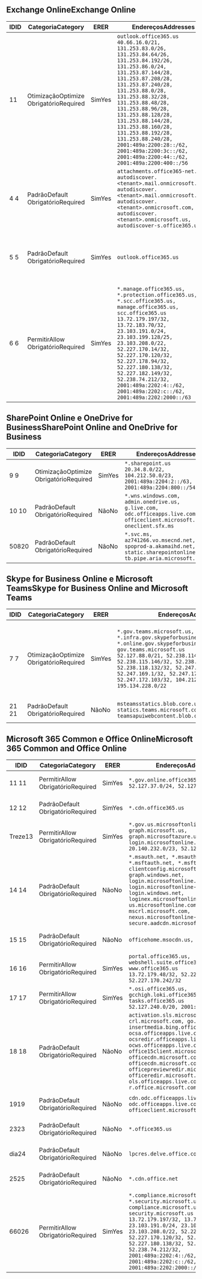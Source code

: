 <!--THIS FILE IS AUTOMATICALLY GENERATED. MANUAL CHANGES WILL BE OVERWRITTEN.-->
<!--Please contact the Office 365 Endpoints team with any questions.-->
<!--USGovGCCHigh endpoints version 2020062900-->
<!--File generated 2020-06-29 11:00:08.2314-->

## <a name="exchange-online"></a><span data-ttu-id="31b57-101">Exchange Online</span><span class="sxs-lookup"><span data-stu-id="31b57-101">Exchange Online</span></span>

<span data-ttu-id="31b57-102">ID</span><span class="sxs-lookup"><span data-stu-id="31b57-102">ID</span></span> | <span data-ttu-id="31b57-103">Categoria</span><span class="sxs-lookup"><span data-stu-id="31b57-103">Category</span></span> | <span data-ttu-id="31b57-104">ER</span><span class="sxs-lookup"><span data-stu-id="31b57-104">ER</span></span> | <span data-ttu-id="31b57-105">Endereços</span><span class="sxs-lookup"><span data-stu-id="31b57-105">Addresses</span></span> | <span data-ttu-id="31b57-106">Portas</span><span class="sxs-lookup"><span data-stu-id="31b57-106">Ports</span></span>
-- | -------------------- | --- | ------------------------------------------------------------------------------------------------------------------------------------------------------------------------------------------------------------------------------------------------------------------------------------------------------------------------------------------------------------------------------------------------------------------------------------------------ | -------------------------------
<span data-ttu-id="31b57-107">1</span><span class="sxs-lookup"><span data-stu-id="31b57-107">1</span></span> | <span data-ttu-id="31b57-108">Otimização</span><span class="sxs-lookup"><span data-stu-id="31b57-108">Optimize</span></span><BR><span data-ttu-id="31b57-109">Obrigatório</span><span class="sxs-lookup"><span data-stu-id="31b57-109">Required</span></span> | <span data-ttu-id="31b57-110">Sim</span><span class="sxs-lookup"><span data-stu-id="31b57-110">Yes</span></span> | `outlook.office365.us`<BR>`40.66.16.0/21, 131.253.83.0/26, 131.253.84.64/26, 131.253.84.192/26, 131.253.86.0/24, 131.253.87.144/28, 131.253.87.208/28, 131.253.87.240/28, 131.253.88.0/28, 131.253.88.32/28, 131.253.88.48/28, 131.253.88.96/28, 131.253.88.128/28, 131.253.88.144/28, 131.253.88.160/28, 131.253.88.192/28, 131.253.88.240/28, 2001:489a:2200:28::/62, 2001:489a:2200:3c::/62, 2001:489a:2200:44::/62, 2001:489a:2200:400::/56` | <span data-ttu-id="31b57-111">**TCP:** 443, 80</span><span class="sxs-lookup"><span data-stu-id="31b57-111">**TCP:** 443, 80</span></span>
<span data-ttu-id="31b57-112">4 </span><span class="sxs-lookup"><span data-stu-id="31b57-112">4</span></span> | <span data-ttu-id="31b57-113">Padrão</span><span class="sxs-lookup"><span data-stu-id="31b57-113">Default</span></span><BR><span data-ttu-id="31b57-114">Obrigatório</span><span class="sxs-lookup"><span data-stu-id="31b57-114">Required</span></span> | <span data-ttu-id="31b57-115">Sim</span><span class="sxs-lookup"><span data-stu-id="31b57-115">Yes</span></span> | `attachments.office365-net.us, autodiscover.<tenant>.mail.onmicrosoft.com, autodiscover.<tenant>.mail.onmicrosoft.us, autodiscover.<tenant>.onmicrosoft.com, autodiscover.<tenant>.onmicrosoft.us, autodiscover-s.office365.us` | <span data-ttu-id="31b57-116">**TCP:** 443, 80</span><span class="sxs-lookup"><span data-stu-id="31b57-116">**TCP:** 443, 80</span></span>
<span data-ttu-id="31b57-117">5 </span><span class="sxs-lookup"><span data-stu-id="31b57-117">5</span></span> | <span data-ttu-id="31b57-118">Padrão</span><span class="sxs-lookup"><span data-stu-id="31b57-118">Default</span></span><BR><span data-ttu-id="31b57-119">Obrigatório</span><span class="sxs-lookup"><span data-stu-id="31b57-119">Required</span></span> | <span data-ttu-id="31b57-120">Sim</span><span class="sxs-lookup"><span data-stu-id="31b57-120">Yes</span></span> | `outlook.office365.us` | <span data-ttu-id="31b57-121">**TCP:** 143, 25, 587, 993, 995</span><span class="sxs-lookup"><span data-stu-id="31b57-121">**TCP:** 143, 25, 587, 993, 995</span></span>
<span data-ttu-id="31b57-122">6 </span><span class="sxs-lookup"><span data-stu-id="31b57-122">6</span></span> | <span data-ttu-id="31b57-123">Permitir</span><span class="sxs-lookup"><span data-stu-id="31b57-123">Allow</span></span><BR><span data-ttu-id="31b57-124">Obrigatório</span><span class="sxs-lookup"><span data-stu-id="31b57-124">Required</span></span> | <span data-ttu-id="31b57-125">Sim</span><span class="sxs-lookup"><span data-stu-id="31b57-125">Yes</span></span> | `*.manage.office365.us, *.protection.office365.us, *.scc.office365.us, manage.office365.us, scc.office365.us`<BR>`13.72.179.197/32, 13.72.183.70/32, 23.103.191.0/24, 23.103.199.128/25, 23.103.208.0/22, 52.227.170.14/32, 52.227.170.120/32, 52.227.178.94/32, 52.227.180.138/32, 52.227.182.149/32, 52.238.74.212/32, 2001:489a:2202:4::/62, 2001:489a:2202:c::/62, 2001:489a:2202:2000::/63` | <span data-ttu-id="31b57-126">**TCP:** 25, 443</span><span class="sxs-lookup"><span data-stu-id="31b57-126">**TCP:** 25, 443</span></span>

## <a name="sharepoint-online-and-onedrive-for-business"></a><span data-ttu-id="31b57-127">SharePoint Online e OneDrive for Business</span><span class="sxs-lookup"><span data-stu-id="31b57-127">SharePoint Online and OneDrive for Business</span></span>

<span data-ttu-id="31b57-128">ID</span><span class="sxs-lookup"><span data-stu-id="31b57-128">ID</span></span> | <span data-ttu-id="31b57-129">Categoria</span><span class="sxs-lookup"><span data-stu-id="31b57-129">Category</span></span> | <span data-ttu-id="31b57-130">ER</span><span class="sxs-lookup"><span data-stu-id="31b57-130">ER</span></span> | <span data-ttu-id="31b57-131">Endereços</span><span class="sxs-lookup"><span data-stu-id="31b57-131">Addresses</span></span> | <span data-ttu-id="31b57-132">Portas</span><span class="sxs-lookup"><span data-stu-id="31b57-132">Ports</span></span>
-- | -------------------- | --- | ------------------------------------------------------------------------------------------------------------------------- | ----------------
<span data-ttu-id="31b57-133">9 </span><span class="sxs-lookup"><span data-stu-id="31b57-133">9</span></span> | <span data-ttu-id="31b57-134">Otimização</span><span class="sxs-lookup"><span data-stu-id="31b57-134">Optimize</span></span><BR><span data-ttu-id="31b57-135">Obrigatório</span><span class="sxs-lookup"><span data-stu-id="31b57-135">Required</span></span> | <span data-ttu-id="31b57-136">Sim</span><span class="sxs-lookup"><span data-stu-id="31b57-136">Yes</span></span> | `*.sharepoint.us`<BR>`20.34.8.0/22, 104.212.50.0/23, 2001:489a:2204:2::/63, 2001:489a:2204:800::/54` | <span data-ttu-id="31b57-137">**TCP:** 443, 80</span><span class="sxs-lookup"><span data-stu-id="31b57-137">**TCP:** 443, 80</span></span>
<span data-ttu-id="31b57-138">10 </span><span class="sxs-lookup"><span data-stu-id="31b57-138">10</span></span> | <span data-ttu-id="31b57-139">Padrão</span><span class="sxs-lookup"><span data-stu-id="31b57-139">Default</span></span><BR><span data-ttu-id="31b57-140">Obrigatório</span><span class="sxs-lookup"><span data-stu-id="31b57-140">Required</span></span> | <span data-ttu-id="31b57-141">Não</span><span class="sxs-lookup"><span data-stu-id="31b57-141">No</span></span> | `*.wns.windows.com, admin.onedrive.us, g.live.com, odc.officeapps.live.com, officeclient.microsoft.com, oneclient.sfx.ms` | <span data-ttu-id="31b57-142">**TCP:** 443, 80</span><span class="sxs-lookup"><span data-stu-id="31b57-142">**TCP:** 443, 80</span></span>
<span data-ttu-id="31b57-143">508</span><span class="sxs-lookup"><span data-stu-id="31b57-143">20</span></span> | <span data-ttu-id="31b57-144">Padrão</span><span class="sxs-lookup"><span data-stu-id="31b57-144">Default</span></span><BR><span data-ttu-id="31b57-145">Obrigatório</span><span class="sxs-lookup"><span data-stu-id="31b57-145">Required</span></span> | <span data-ttu-id="31b57-146">Não</span><span class="sxs-lookup"><span data-stu-id="31b57-146">No</span></span> | `*.svc.ms, az741266.vo.msecnd.net, spoprod-a.akamaihd.net, static.sharepointonline.com, tb.pipe.aria.microsoft.com` | <span data-ttu-id="31b57-147">**TCP:** 443, 80</span><span class="sxs-lookup"><span data-stu-id="31b57-147">**TCP:** 443, 80</span></span>

## <a name="skype-for-business-online-and-microsoft-teams"></a><span data-ttu-id="31b57-148">Skype for Business Online e Microsoft Teams</span><span class="sxs-lookup"><span data-stu-id="31b57-148">Skype for Business Online and Microsoft Teams</span></span>

<span data-ttu-id="31b57-149">ID</span><span class="sxs-lookup"><span data-stu-id="31b57-149">ID</span></span> | <span data-ttu-id="31b57-150">Categoria</span><span class="sxs-lookup"><span data-stu-id="31b57-150">Category</span></span> | <span data-ttu-id="31b57-151">ER</span><span class="sxs-lookup"><span data-stu-id="31b57-151">ER</span></span> | <span data-ttu-id="31b57-152">Endereços</span><span class="sxs-lookup"><span data-stu-id="31b57-152">Addresses</span></span> | <span data-ttu-id="31b57-153">Portas</span><span class="sxs-lookup"><span data-stu-id="31b57-153">Ports</span></span>
-- | -------------------- | --- | --------------------------------------------------------------------------------------------------------------------------------------------------------------------------------------------------------------------------------------------------------------------------------------------------------------------------------- | ---------------------------------------------------
<span data-ttu-id="31b57-154">7 </span><span class="sxs-lookup"><span data-stu-id="31b57-154">7</span></span> | <span data-ttu-id="31b57-155">Otimização</span><span class="sxs-lookup"><span data-stu-id="31b57-155">Optimize</span></span><BR><span data-ttu-id="31b57-156">Obrigatório</span><span class="sxs-lookup"><span data-stu-id="31b57-156">Required</span></span> | <span data-ttu-id="31b57-157">Sim</span><span class="sxs-lookup"><span data-stu-id="31b57-157">Yes</span></span> | `*.gov.teams.microsoft.us, *.infra.gov.skypeforbusiness.us, *.online.gov.skypeforbusiness.us, gov.teams.microsoft.us`<BR>`52.127.88.0/21, 52.238.114.160/32, 52.238.115.146/32, 52.238.117.171/32, 52.238.118.132/32, 52.247.167.192/32, 52.247.169.1/32, 52.247.172.50/32, 52.247.172.103/32, 104.212.44.0/22, 195.134.228.0/22` | <span data-ttu-id="31b57-158">**TCP:** 443, 80</span><span class="sxs-lookup"><span data-stu-id="31b57-158">**TCP:** 443, 80</span></span><BR><span data-ttu-id="31b57-159">**UDP:** 3478, 3479, 3480, 3481</span><span class="sxs-lookup"><span data-stu-id="31b57-159">**UDP:** 3478, 3479, 3480, 3481</span></span>
<span data-ttu-id="31b57-160"> 21 </span><span class="sxs-lookup"><span data-stu-id="31b57-160">21</span></span> | <span data-ttu-id="31b57-161">Padrão</span><span class="sxs-lookup"><span data-stu-id="31b57-161">Default</span></span><BR><span data-ttu-id="31b57-162">Obrigatório</span><span class="sxs-lookup"><span data-stu-id="31b57-162">Required</span></span> | <span data-ttu-id="31b57-163">Não</span><span class="sxs-lookup"><span data-stu-id="31b57-163">No</span></span> | `msteamsstatics.blob.core.usgovcloudapi.net, statics.teams.microsoft.com, teamsapuiwebcontent.blob.core.usgovcloudapi.net` | <span data-ttu-id="31b57-164">**TCP:** 443</span><span class="sxs-lookup"><span data-stu-id="31b57-164">**TCP:** 443</span></span>

## <a name="microsoft-365-common-and-office-online"></a><span data-ttu-id="31b57-165">Microsoft 365 Common e Office Online</span><span class="sxs-lookup"><span data-stu-id="31b57-165">Microsoft 365 Common and Office Online</span></span>

<span data-ttu-id="31b57-166">ID</span><span class="sxs-lookup"><span data-stu-id="31b57-166">ID</span></span> | <span data-ttu-id="31b57-167">Categoria</span><span class="sxs-lookup"><span data-stu-id="31b57-167">Category</span></span> | <span data-ttu-id="31b57-168">ER</span><span class="sxs-lookup"><span data-stu-id="31b57-168">ER</span></span> | <span data-ttu-id="31b57-169">Endereços</span><span class="sxs-lookup"><span data-stu-id="31b57-169">Addresses</span></span> | <span data-ttu-id="31b57-170">Portas</span><span class="sxs-lookup"><span data-stu-id="31b57-170">Ports</span></span>
-- | ------------------- | --- | ---------------------------------------------------------------------------------------------------------------------------------------------------------------------------------------------------------------------------------------------------------------------------------------------------------------------------------------------------------------------------------------------- | ----------------
<span data-ttu-id="31b57-171">11 </span><span class="sxs-lookup"><span data-stu-id="31b57-171">11</span></span> | <span data-ttu-id="31b57-172">Permitir</span><span class="sxs-lookup"><span data-stu-id="31b57-172">Allow</span></span><BR><span data-ttu-id="31b57-173">Obrigatório</span><span class="sxs-lookup"><span data-stu-id="31b57-173">Required</span></span> | <span data-ttu-id="31b57-174">Sim</span><span class="sxs-lookup"><span data-stu-id="31b57-174">Yes</span></span> | `*.gov.online.office365.us`<BR>`52.127.37.0/24, 52.127.82.0/23` | <span data-ttu-id="31b57-175">**TCP:** 443</span><span class="sxs-lookup"><span data-stu-id="31b57-175">**TCP:** 443</span></span>
<span data-ttu-id="31b57-176">12 </span><span class="sxs-lookup"><span data-stu-id="31b57-176">12</span></span> | <span data-ttu-id="31b57-177">Padrão</span><span class="sxs-lookup"><span data-stu-id="31b57-177">Default</span></span><BR><span data-ttu-id="31b57-178">Obrigatório</span><span class="sxs-lookup"><span data-stu-id="31b57-178">Required</span></span> | <span data-ttu-id="31b57-179">Sim</span><span class="sxs-lookup"><span data-stu-id="31b57-179">Yes</span></span> | `*.cdn.office365.us` | <span data-ttu-id="31b57-180">**TCP:** 443</span><span class="sxs-lookup"><span data-stu-id="31b57-180">**TCP:** 443</span></span>
<span data-ttu-id="31b57-181">Treze</span><span class="sxs-lookup"><span data-stu-id="31b57-181">13</span></span> | <span data-ttu-id="31b57-182">Permitir</span><span class="sxs-lookup"><span data-stu-id="31b57-182">Allow</span></span><BR><span data-ttu-id="31b57-183">Obrigatório</span><span class="sxs-lookup"><span data-stu-id="31b57-183">Required</span></span> | <span data-ttu-id="31b57-184">Sim</span><span class="sxs-lookup"><span data-stu-id="31b57-184">Yes</span></span> | `*.gov.us.microsoftonline.com, graph.microsoft.us, graph.microsoftazure.us, login.microsoftonline.us`<BR>`20.140.232.0/23, 52.126.194.0/23` | <span data-ttu-id="31b57-185">**TCP:** 443</span><span class="sxs-lookup"><span data-stu-id="31b57-185">**TCP:** 443</span></span>
<span data-ttu-id="31b57-186">14 </span><span class="sxs-lookup"><span data-stu-id="31b57-186">14</span></span> | <span data-ttu-id="31b57-187">Padrão</span><span class="sxs-lookup"><span data-stu-id="31b57-187">Default</span></span><BR><span data-ttu-id="31b57-188">Obrigatório</span><span class="sxs-lookup"><span data-stu-id="31b57-188">Required</span></span> | <span data-ttu-id="31b57-189">Não</span><span class="sxs-lookup"><span data-stu-id="31b57-189">No</span></span> | `*.msauth.net, *.msauthimages.us, *.msftauth.net, *.msftauthimages.us, clientconfig.microsoftonline-p.net, graph.windows.net, login.microsoftonline.com, login.microsoftonline-p.com, login.windows.net, loginex.microsoftonline.com, login-us.microsoftonline.com, mscrl.microsoft.com, nexus.microsoftonline-p.com, secure.aadcdn.microsoftonline-p.com` | <span data-ttu-id="31b57-190">**TCP:** 443</span><span class="sxs-lookup"><span data-stu-id="31b57-190">**TCP:** 443</span></span>
<span data-ttu-id="31b57-191">15 </span><span class="sxs-lookup"><span data-stu-id="31b57-191">15</span></span> | <span data-ttu-id="31b57-192">Padrão</span><span class="sxs-lookup"><span data-stu-id="31b57-192">Default</span></span><BR><span data-ttu-id="31b57-193">Obrigatório</span><span class="sxs-lookup"><span data-stu-id="31b57-193">Required</span></span> | <span data-ttu-id="31b57-194">Não</span><span class="sxs-lookup"><span data-stu-id="31b57-194">No</span></span> | `officehome.msocdn.us, prod.msocdn.us` | <span data-ttu-id="31b57-195">**TCP:** 443, 80</span><span class="sxs-lookup"><span data-stu-id="31b57-195">**TCP:** 443, 80</span></span>
<span data-ttu-id="31b57-196">16 </span><span class="sxs-lookup"><span data-stu-id="31b57-196">16</span></span> | <span data-ttu-id="31b57-197">Permitir</span><span class="sxs-lookup"><span data-stu-id="31b57-197">Allow</span></span><BR><span data-ttu-id="31b57-198">Obrigatório</span><span class="sxs-lookup"><span data-stu-id="31b57-198">Required</span></span> | <span data-ttu-id="31b57-199">Sim</span><span class="sxs-lookup"><span data-stu-id="31b57-199">Yes</span></span> | `portal.office365.us, webshell.suite.office365.us, www.office365.us`<BR>`13.72.179.48/32, 52.227.167.206/32, 52.227.170.242/32` | <span data-ttu-id="31b57-200">**TCP:** 443, 80</span><span class="sxs-lookup"><span data-stu-id="31b57-200">**TCP:** 443, 80</span></span>
<span data-ttu-id="31b57-201">17 </span><span class="sxs-lookup"><span data-stu-id="31b57-201">17</span></span> | <span data-ttu-id="31b57-202">Permitir</span><span class="sxs-lookup"><span data-stu-id="31b57-202">Allow</span></span><BR><span data-ttu-id="31b57-203">Obrigatório</span><span class="sxs-lookup"><span data-stu-id="31b57-203">Required</span></span> | <span data-ttu-id="31b57-204">Sim</span><span class="sxs-lookup"><span data-stu-id="31b57-204">Yes</span></span> | `*.osi.office365.us, gcchigh.loki.office365.us, tasks.office365.us`<BR>`52.127.240.0/20, 2001:489a:2206::/48` | <span data-ttu-id="31b57-205">**TCP:** 443</span><span class="sxs-lookup"><span data-stu-id="31b57-205">**TCP:** 443</span></span>
<span data-ttu-id="31b57-206">18 </span><span class="sxs-lookup"><span data-stu-id="31b57-206">18</span></span> | <span data-ttu-id="31b57-207">Padrão</span><span class="sxs-lookup"><span data-stu-id="31b57-207">Default</span></span><BR><span data-ttu-id="31b57-208">Obrigatório</span><span class="sxs-lookup"><span data-stu-id="31b57-208">Required</span></span> | <span data-ttu-id="31b57-209">Não</span><span class="sxs-lookup"><span data-stu-id="31b57-209">No</span></span> | `activation.sls.microsoft.com, crl.microsoft.com, go.microsoft.com, insertmedia.bing.office.net, ocsa.officeapps.live.com, ocsredir.officeapps.live.com, ocws.officeapps.live.com, office15client.microsoft.com, officecdn.microsoft.com, officecdn.microsoft.com.edgesuite.net, officepreviewredir.microsoft.com, officeredir.microsoft.com, ols.officeapps.live.com, r.office.microsoft.com` | <span data-ttu-id="31b57-210">**TCP:** 443, 80</span><span class="sxs-lookup"><span data-stu-id="31b57-210">**TCP:** 443, 80</span></span>
<span data-ttu-id="31b57-211">19</span><span class="sxs-lookup"><span data-stu-id="31b57-211">19</span></span> | <span data-ttu-id="31b57-212">Padrão</span><span class="sxs-lookup"><span data-stu-id="31b57-212">Default</span></span><BR><span data-ttu-id="31b57-213">Obrigatório</span><span class="sxs-lookup"><span data-stu-id="31b57-213">Required</span></span> | <span data-ttu-id="31b57-214">Não</span><span class="sxs-lookup"><span data-stu-id="31b57-214">No</span></span> | `cdn.odc.officeapps.live.com, odc.officeapps.live.com, officeclient.microsoft.com` | <span data-ttu-id="31b57-215">**TCP:** 443, 80</span><span class="sxs-lookup"><span data-stu-id="31b57-215">**TCP:** 443, 80</span></span>
<span data-ttu-id="31b57-216">23</span><span class="sxs-lookup"><span data-stu-id="31b57-216">23</span></span> | <span data-ttu-id="31b57-217">Padrão</span><span class="sxs-lookup"><span data-stu-id="31b57-217">Default</span></span><BR><span data-ttu-id="31b57-218">Obrigatório</span><span class="sxs-lookup"><span data-stu-id="31b57-218">Required</span></span> | <span data-ttu-id="31b57-219">Não</span><span class="sxs-lookup"><span data-stu-id="31b57-219">No</span></span> | `*.office365.us` | <span data-ttu-id="31b57-220">**TCP:** 443, 80</span><span class="sxs-lookup"><span data-stu-id="31b57-220">**TCP:** 443, 80</span></span>
<span data-ttu-id="31b57-221">dia</span><span class="sxs-lookup"><span data-stu-id="31b57-221">24</span></span> | <span data-ttu-id="31b57-222">Padrão</span><span class="sxs-lookup"><span data-stu-id="31b57-222">Default</span></span><BR><span data-ttu-id="31b57-223">Obrigatório</span><span class="sxs-lookup"><span data-stu-id="31b57-223">Required</span></span> | <span data-ttu-id="31b57-224">Não</span><span class="sxs-lookup"><span data-stu-id="31b57-224">No</span></span> | `lpcres.delve.office.com` | <span data-ttu-id="31b57-225">**TCP:** 443</span><span class="sxs-lookup"><span data-stu-id="31b57-225">**TCP:** 443</span></span>
<span data-ttu-id="31b57-226">25</span><span class="sxs-lookup"><span data-stu-id="31b57-226">25</span></span> | <span data-ttu-id="31b57-227">Padrão</span><span class="sxs-lookup"><span data-stu-id="31b57-227">Default</span></span><BR><span data-ttu-id="31b57-228">Obrigatório</span><span class="sxs-lookup"><span data-stu-id="31b57-228">Required</span></span> | <span data-ttu-id="31b57-229">Não</span><span class="sxs-lookup"><span data-stu-id="31b57-229">No</span></span> | `*.cdn.office.net` | <span data-ttu-id="31b57-230">**TCP:** 443</span><span class="sxs-lookup"><span data-stu-id="31b57-230">**TCP:** 443</span></span>
<span data-ttu-id="31b57-231">660</span><span class="sxs-lookup"><span data-stu-id="31b57-231">26</span></span> | <span data-ttu-id="31b57-232">Permitir</span><span class="sxs-lookup"><span data-stu-id="31b57-232">Allow</span></span><BR><span data-ttu-id="31b57-233">Obrigatório</span><span class="sxs-lookup"><span data-stu-id="31b57-233">Required</span></span> | <span data-ttu-id="31b57-234">Sim</span><span class="sxs-lookup"><span data-stu-id="31b57-234">Yes</span></span> | `*.compliance.microsoft.us, *.security.microsoft.us, compliance.microsoft.us, security.microsoft.us`<BR>`13.72.179.197/32, 13.72.183.70/32, 23.103.191.0/24, 23.103.199.128/25, 23.103.208.0/22, 52.227.170.14/32, 52.227.170.120/32, 52.227.178.94/32, 52.227.180.138/32, 52.227.182.149/32, 52.238.74.212/32, 2001:489a:2202:4::/62, 2001:489a:2202:c::/62, 2001:489a:2202:2000::/63` | <span data-ttu-id="31b57-235">**TCP:** 443, 80</span><span class="sxs-lookup"><span data-stu-id="31b57-235">**TCP:** 443, 80</span></span>

